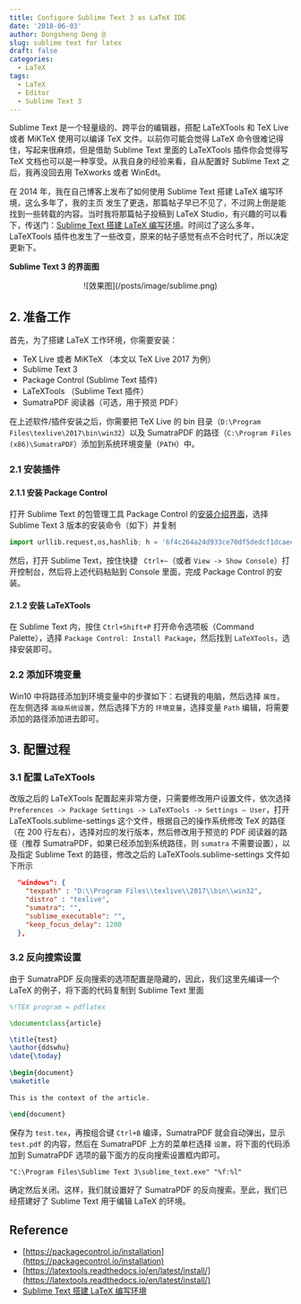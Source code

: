 ```yaml
---
title: Configure Sublime Text 3 as LaTeX IDE
date: '2018-06-03'
author: Dongsheng Deng @
slug: sublime text for latex
draft: false
categories:
  - LaTeX
tags:
  - LaTeX
  - Editor
  - Sublime Text 3
---
```


Sublime Text 是一个轻量级的、跨平台的编辑器，搭配 LaTeXTools 和 TeX Live 或者 MiKTeX 使用可以编译 TeX 文件。以前你可能会觉得 LaTeX 命令很难记得住，写起来很麻烦，但是借助 Sublime Text 里面的 LaTeXTools 插件你会觉得写 TeX 文档也可以是一种享受。从我自身的经验来看，自从配置好 Sublime Text 之后，我再没回去用 TeXworks 或者 WinEdt。

在 2014 年，我在自己博客上发布了如何使用 Sublime Text 搭建 LaTeX 编写环境，这么多年了，我的主页 发生了更迭，那篇帖子早已不见了，不过网上倒是能找到一些转载的内容。当时我将那篇帖子投稿到 LaTeX Studio，有兴趣的可以看下，传送门：[Sublime Text 搭建 LaTeX 编写环境](http://www.latexstudio.net/archives/1169)。时间过了这么多年，LaTeXTools 插件也发生了一些改变，原来的帖子感觉有点不合时代了，所以决定更新下。

**Sublime Text 3 的界面图**

<center>![效果图](/posts/image/sublime.png)</center>

## 2. 准备工作
首先，为了搭建 LaTeX 工作环境，你需要安装：

+ TeX Live 或者 MiKTeX （本文以 TeX Live 2017 为例）
+ Sublime Text 3
+ Package Control (Sublime Text 插件)
+ LaTeXTools （Sublime Text 插件）
+ SumatraPDF 阅读器（可选，用于预览 PDF）

在上述软件/插件安装之后，你需要把 TeX Live 的 bin 目录（`D:\Program Files\texlive\2017\bin\win32`）以及 SumatraPDF 的路径（`C:\Program Files (x86)\SumatraPDF`）添加到系统环境变量（`PATH`）中。

### 2.1 安装插件
#### 2.1.1 安装 Package Control
打开 Sublime Text 的包管理工具 Package Control 的[安装介绍界面](https://packagecontrol.io/installation)，选择 Sublime Text 3 版本的安装命令（如下）并复制

```python
import urllib.request,os,hashlib; h = '6f4c264a24d933ce70df5dedcf1dcaee' + 'ebe013ee18cced0ef93d5f746d80ef60'; pf = 'Package Control.sublime-package'; ipp = sublime.installed_packages_path(); urllib.request.install_opener( urllib.request.build_opener( urllib.request.ProxyHandler()) ); by = urllib.request.urlopen( 'http://packagecontrol.io/' + pf.replace(' ', '%20')).read(); dh = hashlib.sha256(by).hexdigest(); print('Error validating download (got %s instead of %s), please try manual install' % (dh, h)) if dh != h else open(os.path.join( ipp, pf), 'wb' ).write(by)
```
然后，打开 Sublime Text，按住快捷 ` Ctrl+~`（或者 `View -> Show Console`）打开控制台，然后将上述代码粘贴到 Console 里面，完成 Package Control 的安装。

#### 2.1.2 安装 LaTeXTools
在 Sublime Text 内，按住 `Ctrl+Shift+P` 打开命令选项板（Command Palette），选择 `Package Control: Install Package`，然后找到 `LaTeXTools`，选择安装即可。

### 2.2 添加环境变量
Win10 中将路径添加到环境变量中的步骤如下：右键我的电脑，然后选择 `属性`，在左侧选择 `高级系统设置`，然后选择下方的 `环境变量`，选择变量 `Path` 编辑，将需要添加的路径添加进去即可。

## 3. 配置过程
### 3.1 配置 LaTeXTools
改版之后的 LaTeXTools 配置起来非常方便，只需要修改用户设置文件，依次选择 `Preferences -> Package Settings -> LaTeXTools -> Settings – User`，打开 LaTeXTools.sublime-settings 这个文件，根据自己的操作系统修改 TeX 的路径（在 200 行左右），选择对应的发行版本，然后修改用于预览的 PDF 阅读器的路径（推荐 SumatraPDF，如果已经添加到系统路径，则 `sumatra` 不需要设置），以及指定 Sublime Text 的路径，修改之后的 LaTeXTools.sublime-settings 文件如下所示

```json
  "windows": {
    "texpath" : "D:\\Program Files\\texlive\\2017\\bin\\win32",
    "distro" : "texlive",
    "sumatra": "",
    "sublime_executable": "",
    "keep_focus_delay": 1200
  },
```

### 3.2 反向搜索设置
由于 SumatraPDF 反向搜索的选项配置是隐藏的，因此，我们这里先编译一个 LaTeX 的例子，将下面的代码复制到 Sublime Text 里面

```tex
%!TEX program = pdflatex

\documentclass{article}

\title{test}
\author{ddswhu}
\date{\today}
 
\begin{document}
\maketitle
 
This is the context of the article.
 
\end{document}
```
保存为 `test.tex`，再按组合键 `Ctrl+B` 编译，SumatraPDF 就会自动弹出，显示 `test.pdf` 的内容，然后在 SumatraPDF 上方的菜单栏选择 `设置`，将下面的代码添加到 SumatraPDF 选项的最下面方的反向搜索设置框内即可。

```shell
"C:\Program Files\Sublime Text 3\sublime_text.exe" "%f:%l"
```

确定然后关闭。这样，我们就设置好了 SumatraPDF 的反向搜索。至此，我们已经搭建好了 Sublime Text 用于编辑 LaTeX 的环境。

## Reference

+ [https://packagecontrol.io/installation](https://packagecontrol.io/installation)
+ [https://latextools.readthedocs.io/en/latest/install/](https://latextools.readthedocs.io/en/latest/install/)
+ [Sublime Text 搭建 LaTeX 编写环境](http://www.latexstudio.net/archives/1169)

